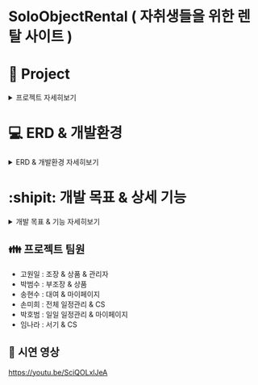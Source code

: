 # SoloObjectRental ( 자취생들을 위한 렌탈 사이트 )

# :newspaper: Project
<details>
 <summary>프로젝트 자세히보기</summary>
  
<br>

## :notebook: 프로젝트 개요 <br>
1인가구 및 자취생들이 증가하고 경제활동을 하기 전인 청년층을 위한 가전, 가구 구매의 금전적인 부담을 줄이고자 자취에 필요한 물건들을 구매하지 않고 필요한 기간동안 빌려서 쓸 수 있는 서비스를 제공하고 싶어 플랫폼을 구축

<br>
  
## :memo: 프로젝트 기간 : 2023.12.26 ~ 2024.02.01 (총 38일) <br>
- 작업1차 : 2023. 12. 26 ~ 2024. 01. 05 프로젝트 기획 프로젝트 주제 선정 및 기능 기획 <br>
- 작업2차 : 2024. 01. 06 ~ 2024. 01. 25 개발 기능 개발 <br>
- 작업3차 : 2024. 01. 26 ~ 2024. 02. 01 개발 및 레이아웃 구성 기능 개선 및 플랫폼 디자인 <br>

## :memo: 프로젝트 목적 : <br>
- 자취생 인구의 증가로 인한 렌탈 서비스 <br>
- 청년층 자취 인구 증가로 인한 온라인 렌탈 서비스 <br>
- 구매가 아닌 기간 렌탈로 인한 금전적 부담 감소 <br>

## :memo: 프로젝트 기대효과 :   <br>
- 경제적 이점: 자취생 초기 비용을 줄이고 필요한 물품을 일시적으로 사용할 수 있는 경제적 해결책  <br>
- 지속 가능성: 효율적 사용 가능 더 이상 사용하지 않은 경우가 발생할 때 다른 사람들이 공유하고 재활용  <br>
- 다양성 및 선택의 폭: 다양한 종류의 물품을 대여할 수 있으며 개인의 취향과 생활양식에 맞는 최적의 솔루션 서칭  <br>
- 경제 활성화: 소비자들에 대한 추가적 수익을 제공하고 중고 시장을 활성화 시키는 효과와 새로운 비즈니스 기회 제공  <br>
<br> 
</details>

# :computer: ERD & 개발환경
<details>
 <summary> ERD & 개발환경 자세히보기</summary>
<br>
  
## :hammer: ERD

<br>

## :wrench:DB : ![dbeaver](https://img.shields.io/badge/dbeaver-F80000?style=for-the-badge&logo=dbeaver&logoColor=white)   , ![Oracle](https://img.shields.io/badge/Oracle-F80000?style=for-the-badge&logo=oracle&logoColor=white)   
## :wrench:백엔드 : ![Java](https://img.shields.io/badge/java-%23ED8B00.svg?style=for-the-badge&logo=openjdk&logoColor=white), ![Spring](https://img.shields.io/badge/spring-%236DB33F.svg?style=for-the-badge&logo=spring&logoColor=white),<img src="https://img.shields.io/badge/springboot-6DB33F?style=for-the-badge&logo=springboot&logoColor=white">, <img src="https://img.shields.io/badge/Spring Security-6DB33F?style=for-the-badge&logo=Spring Security&logoColor=white">, ![json](https://img.shields.io/badge/json-%23ED8B00.svg?style=for-the-badge&logo=json&logoColor=white)
## :wrench:프론트엔드 : ![HTML5](https://img.shields.io/badge/html5-%23E34F26.svg?style=for-the-badge&logo=html5&logoColor=white), ![CSS3](https://img.shields.io/badge/css3-%231572B6.svg?style=for-the-badge&logo=css3&logoColor=white), ![JavaScript](https://img.shields.io/badge/javascript-%23323330.svg?style=for-the-badge&logo=javascript&logoColor=%23F7DF1E), ![Bootstrap](https://img.shields.io/badge/bootstrap-%238511FA.svg?style=for-the-badge&logo=bootstrap&logoColor=white), <img src="https://img.shields.io/badge/Thymeleaf-005F0F?style=for-the-badge&logo=Thymeleaf&logoColor=white">
## :wrench:웹서버 : ![Apache Tomcat](https://img.shields.io/badge/apache%20tomcat-%23F8DC75.svg?style=for-the-badge&logo=apache-tomcat&logoColor=black)
## :wrench:협업 : ![Git](https://img.shields.io/badge/git-%23F05033.svg?style=for-the-badge&logo=git&logoColor=white),![GitHub](https://img.shields.io/badge/github-%23121011.svg?style=for-the-badge&logo=github&logoColor=white), ![sourcetree](https://img.shields.io/badge/sourcetree-%23121011.svg?style=for-the-badge&logo=sourcetree&logoColor=bule)
## :wrench:Tool : ![IntelliJ IDEA](https://img.shields.io/badge/IntelliJIDEA-000000.svg?style=for-the-badge&logo=intellij-idea&logoColor=white), ![Gradle](https://img.shields.io/badge/Gradle-02303A.svg?style=for-the-badge&logo=Gradle&logoColor=white)
## :wrench:CI/CD : ![Jenkins](https://img.shields.io/badge/jenkins-%232C5263.svg?style=for-the-badge&logo=jenkins&logoColor=white), ![AWS](https://img.shields.io/badge/AWS-%23FF9900.svg?style=for-the-badge&logo=amazon-aws&logoColor=white), ![Docker](https://img.shields.io/badge/docker-%230db7ed.svg?style=for-the-badge&logo=docker&logoColor=white)
## :wrench:기타 : ![ChatGPT](https://img.shields.io/badge/chatGPT-74aa9c?style=for-the-badge&logo=openai&logoColor=white) ![Google Chrome](https://img.shields.io/badge/Google%20Chrome-4285F4?style=for-the-badge&logo=GoogleChrome&logoColor=white)

<br> 

</details>


# :shipit: 개발 목표 & 상세 기능
<details>
 <summary>개발 목표 & 기능 자세히보기</summary>

<br> <br>
  
## :telescope: 개발 목표
1. 코드 개선(의존성, 결합도 낮추기)
2. 테스트 케이스 추가
3. 게시판 기능
4. 상품 기능
5. 주문 기능
6. 회원가입 기능
7. 고객지원 기능
8. 마이페이지 관리 기능
9. 관리자 페이지
10. 배포

<br>

## :microscope: 주요기능

  ### :open_file_folder: 메인페이지 <br>
1. 로그인 전/후 헤더부분 메뉴 변경
2. 전체 게시 검색(입력 키워드에 맞는 게시물 검색)
3. 마우스 호버를 통한 메뉴 드롭 다운
4. 캐러셀 사용 이미지 자동 슬라이드
5. 공지사항&자유게시판 메뉴 생성
6. 진열상품 목록 리스트 생성


  ### :open_file_folder: 상품페이지 <br>
1. 카테고리 별 상품 목록 출력
2. 상품 수량 변경 시 상품 금액 자동 계산
3. 대여 기간 설정(캘린더 사용)
4. 장바구니 담기 및 구매(주문) 바로가기
5. 상세영역으로 스크롤 시 일정 화면에서 하단 상품 옵션 고정
6. 리뷰와 문의작성 로그인 시 버튼 활성화
7. 버튼 클릭 시 팝업 화면 오픈(내용 작성 후 데이터 저장) & 작성 후 내용 화면 출력


### :open_file_folder: 주문페이지
1. 주문서 작성 페이지 주소찾기 포함 정보 입력
2. 결제 완료 페이지 클릭 시 영수증 팝업 오픈
3. 결제 완료 후 이메일 내용 자동 전송


### :open_file_folder: 회원가입
1. 이메일 인증과 자바스크립트 인증번호 유효시간
2. 아아디/비밀번호 검증
3. 구글을 통한 인증번호 발송 후 인증 번호 입력 시 이메일 인증 확인 완료
4. 우편번호 API 사용
5. 약관 동의 후 가입이 가능
6. 가입하기 클릭 시 회원 데이터 저장장


### :open_file_folder: 로그인 
1. 아이디/비밀번호 찾기 기능
2. 자동 로그인 체크 시 일정 시간 로그인 유지
3. 아이디/비밀번호 찾기 이메일과 회원명 일치 여부 확인 후 일치하면 이메일로 아이디와 초기화된 비밀번호 전송


### :open_file_folder: 고객지원
1. 1:1 문의 & 칭찬/개선 링크
2. 게시글 조회 토클 형식으로 5개 이상 시 출력
3. Qna 게시판 생성 후 게시글 작성 가능
4. 문의 유형 드롭다운 선택 가능 및 작성 데이터 저장시 DB저장과 관리자 페이지로 문의 전송
5. 마이페이지 1:1 문의 내역 연결
6. 칭찬/개선 작성에 이미지 첨부 가능과 전송

### :open_file_folder: 마이페이지
1. 렌탈 목록 링크/장바구니 목록 링크/회원탈퇴
2. 현재 로그인 회원 이름 출력
3. 회원 정보 수정 링크/1:1 문의 링크
4. 회원 정보 수정에 데이터와 회원명 수정기능
5. 배송지 관리 목록 팝업
6. 비밀번호 변경 시 비밀번호 확인 후 변경가능
7. 배송기 선택 기능을 팝업화면으로 구현 배송지 상세주소 입력과 우편검색 API사용 추가와 삭제
8. 장바구니 로그인 정보에 따라 목록 조회
9. 로그인 정보에 따라 현재 렌탈 목록 출력
10. 상품명 클릭시 상품 페이지로 이동 가능
11. 1:1 문의시 로그인한 아이디로 문의 내용 조회와 관리자에서 답변 시 답변 내용 출력

### :open_file_folder: 관리자페이지
1. 로그인 전/후 화면과 기본 설정 가능(사이트 설정과 썸네일 이미지 설정/약관 설정)
2. 배너 이미지 등록과 노출여부
3. 회원 관리에 대한 가입 회원 목록 조회(검색 키워드에 맞는 회원 목록 조회 가능)
4. 상품 수정과 삭제/추가 목록관리 가능
5. 주문 내역 전체 조회 가능
6. CS 1:1 문의 전체 내역 조회와 클릭시 상세조회 화면 이동&1:1문의에 답변 작성 후 회원에게 답변 내용 전송
7. 상품 문의 목록 전체 내역 조회와 칭찬/개선 목록에 대한 전체 내역 조회(이미지 포함)
8. 게사판 관리에 생성할 게시판의 사용 여부 체크/게시판 이름, 게시글 목록에 대한 상세설정 가능
9. 게시판에 대한 권한 부여 설정에 따른 게시글 답글, 댓글 작성 제한 가능 생성한 게시판 목록 조회, 수정 및 삭제 가능(권한이 없거나 미 로그인 시 글작성 시도하면 접근 권한 거부)

<br> <br>

</details>

## :family: 프로젝트 팀원
- 고원일 : 조장 & 상품 & 관리자
- 박범수 : 부조장 & 상품
- 송현수 : 대여 & 마이페이지
- 손미희 : 전체 일정관리 & CS
- 박호범 : 일일 일정관리 & 마이페이지
- 임나라 : 서기 & CS


## :pushpin: 시연 영상 
https://youtu.be/SciQOLxlJeA
